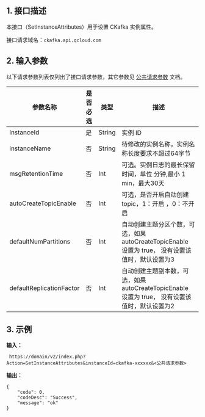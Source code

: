 ## 1. 接口描述

本接口（SetInstanceAttributes）用于设置 CKafka 实例属性。

接口请求域名：`ckafka.api.qcloud.com`

## 2. 输入参数

以下请求参数列表仅列出了接口请求参数，其它参数见 [公共请求参数](https://cloud.tencent.com/doc/api/431/5883) 文档。

| 参数名称 | 是否必选  | 类型 | 描述 |
|---------|---------|---------|---------|
| instanceId | 是| String| 实例 ID |
|instanceName|否|String|待修改的实例名称，实例名称长度要求不超过64字节|
| msgRetentionTime | 否| Int| 可选。实例日志的最长保留时间，单位 分钟,最小 1 min，最大30天|
|autoCreateTopicEnable|否|Int| 可选，是否开启自动创建topic，1：开启 ，0：不开启|
|defaultNumPartitions|否|Int|自动创建主题分区个数，可选，如果 autoCreateTopicEnable 设置为 true， 没有设置该值时，默认设置为3|
|defaultReplicationFactor|否|Int|自动创建主题副本数，可选，如果 autoCreateTopicEnable 设置为 true， 没有设置该值时，默认设置为2|



## 3. 示例

**输入：**

```http
 https://domain/v2/index.php?Action=SetInstanceAttributes&instanceId=ckafka-xxxxxx&<公共请求参数>
```

**输出：**

```
{
	"code": 0,
	"codeDesc": "Success",
	"message": "ok"
}
```




